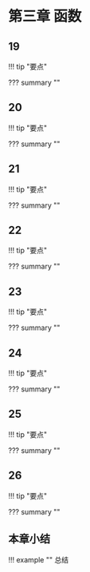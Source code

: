 # 第三章 函数

<!-- -------------------------------------------------------------------------- -->
## 19

!!! tip "要点"


??? summary ""


<!-- -------------------------------------------------------------------------- -->
## 20

!!! tip "要点"


??? summary ""


<!-- -------------------------------------------------------------------------- -->
## 21

!!! tip "要点"

??? summary ""


<!-- -------------------------------------------------------------------------- -->
## 22

!!! tip "要点"

??? summary ""


<!-- -------------------------------------------------------------------------- -->
## 23

!!! tip "要点"

??? summary ""


<!-- -------------------------------------------------------------------------- -->
## 24

!!! tip "要点"

??? summary ""


<!-- -------------------------------------------------------------------------- -->
## 25

!!! tip "要点"

??? summary ""


<!-- -------------------------------------------------------------------------- -->
## 26

!!! tip "要点"

??? summary ""


<!-- -------------------------------------------------------------------------- -->
## 本章小结

!!! example ""
    总结
    